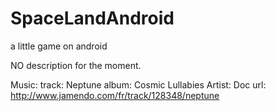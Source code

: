 SpaceLandAndroid
================

a little game on android

NO description for the moment.

Music:
	track: Neptune
	album: Cosmic Lullabies
	Artist: Doc
	url: http://www.jamendo.com/fr/track/128348/neptune